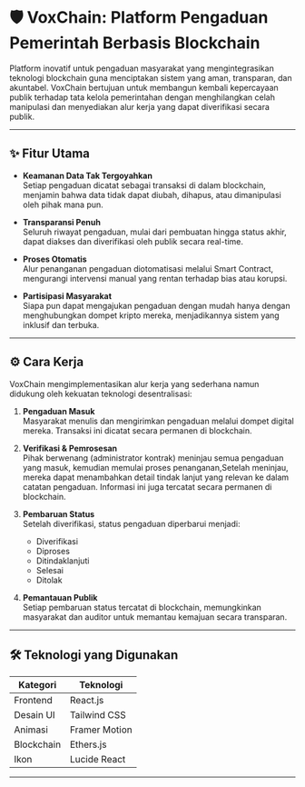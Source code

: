 # 🛡️ VoxChain: Platform Pengaduan Pemerintah Berbasis Blockchain

Platform inovatif untuk pengaduan masyarakat yang mengintegrasikan teknologi blockchain guna menciptakan sistem yang aman, transparan, dan akuntabel. VoxChain bertujuan untuk membangun kembali kepercayaan publik terhadap tata kelola pemerintahan dengan menghilangkan celah manipulasi dan menyediakan alur kerja yang dapat diverifikasi secara publik.

---

## ✨ Fitur Utama
- **Keamanan Data Tak Tergoyahkan**  
  Setiap pengaduan dicatat sebagai transaksi di dalam blockchain, menjamin bahwa data tidak dapat diubah, dihapus, atau dimanipulasi oleh pihak mana pun.

- **Transparansi Penuh**  
  Seluruh riwayat pengaduan, mulai dari pembuatan hingga status akhir, dapat diakses dan diverifikasi oleh publik secara real-time.

- **Proses Otomatis**  
  Alur penanganan pengaduan diotomatisasi melalui Smart Contract, mengurangi intervensi manual yang rentan terhadap bias atau korupsi.

- **Partisipasi Masyarakat**  
  Siapa pun dapat mengajukan pengaduan dengan mudah hanya dengan menghubungkan dompet kripto mereka, menjadikannya sistem yang inklusif dan terbuka.

---

## ⚙️ Cara Kerja
VoxChain mengimplementasikan alur kerja yang sederhana namun didukung oleh kekuatan teknologi desentralisasi:

1. **Pengaduan Masuk**  
   Masyarakat menulis dan mengirimkan pengaduan melalui dompet digital mereka. Transaksi ini dicatat secara permanen di blockchain.

2. **Verifikasi & Pemrosesan**  
   Pihak berwenang (administrator kontrak) meninjau semua pengaduan yang masuk, kemudian memulai proses penanganan,Setelah meninjau, mereka dapat menambahkan detail tindak lanjut yang relevan ke dalam catatan pengaduan. Informasi ini juga tercatat secara permanen di blockchain.



3. **Pembaruan Status**  
   Setelah diverifikasi, status pengaduan diperbarui menjadi:  
   - Diverifikasi  
   - Diproses  
   - Ditindaklanjuti  
   - Selesai  
   - Ditolak  

4. **Pemantauan Publik**  
   Setiap pembaruan status tercatat di blockchain, memungkinkan masyarakat dan auditor untuk memantau kemajuan secara transparan.

---

## 🛠️ Teknologi yang Digunakan
| Kategori   | Teknologi         |
|------------|------------------|
| Frontend   | React.js          |
| Desain UI  | Tailwind CSS      |
| Animasi    | Framer Motion     |
| Blockchain | Ethers.js         |
| Ikon       | Lucide React      |

---